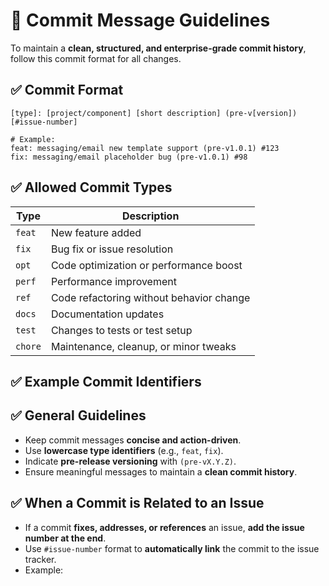 # 📝 Commit Message Guidelines

To maintain a **clean, structured, and enterprise-grade commit history**, follow this commit format for all changes.

## ✅ Commit Format
```
[type]: [project/component] [short description] (pre-v[version]) [#issue-number]

# Example:
feat: messaging/email new template support (pre-v1.0.1) #123 
fix: messaging/email placeholder bug (pre-v1.0.1) #98
```

## ✅ Allowed Commit Types
| Type  | Description |
|-------|-------------------------------------------|
| `feat` | New feature added |
| `fix`  | Bug fix or issue resolution |
| `opt`  | Code optimization or performance boost |
| `perf` | Performance improvement |
| `ref`  | Code refactoring without behavior change |
| `docs` | Documentation updates |
| `test` | Changes to tests or test setup |
| `chore`| Maintenance, cleanup, or minor tweaks |

## ✅ Example Commit Identifiers

## ✅ General Guidelines
- Keep commit messages **concise and action-driven**.
- Use **lowercase type identifiers** (e.g., `feat`, `fix`).
- Indicate **pre-release versioning** with `(pre-vX.Y.Z)`.
- Ensure meaningful messages to maintain a **clean commit history**.


## ✅ When a Commit is Related to an Issue
- If a commit **fixes, addresses, or references** an issue, **add the issue number at the end**.
- Use `#issue-number` format to **automatically link** the commit to the issue tracker.
- Example:  
